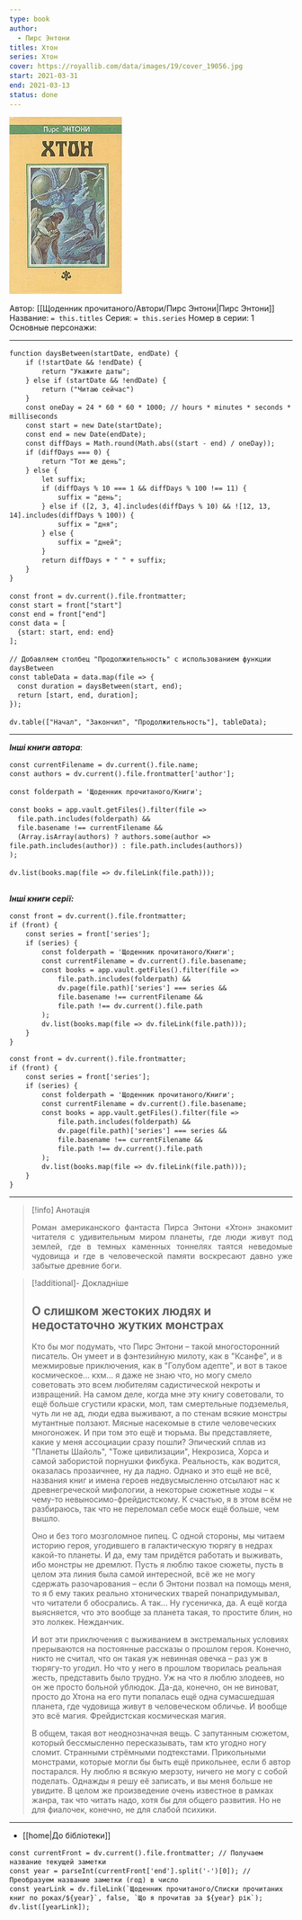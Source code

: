 ```yaml
---
type: book
author:
  - Пирс Энтони
titles: Хтон
series: Хтон
cover: https://royallib.com/data/images/19/cover_19056.jpg
start: 2021-03-31
end: 2021-03-13
status: done
---
```

![cover|200](media/cover!200-29.jpg)

Автор: [[Щоденник прочитаного/Автори/Пирс Энтони|Пирс Энтони]]
Название: `= this.titles`
Серия: `= this.series`
Номер в серии: 1
Основные персонажи:

---
```dataviewjs
function daysBetween(startDate, endDate) {
	if (!startDate && !endDate) { 
		return "Укажите даты"; 
	} else if (startDate && !endDate) {
		return ("Читаю сейчас")
	}
	const oneDay = 24 * 60 * 60 * 1000; // hours * minutes * seconds * milliseconds
	const start = new Date(startDate);
	const end = new Date(endDate);
	const diffDays = Math.round(Math.abs((start - end) / oneDay));
	if (diffDays === 0) {
		return "Тот же день";   
	} else {
		let suffix;     
	    if (diffDays % 10 === 1 && diffDays % 100 !== 11) {
		    suffix = "день";     
	    } else if ([2, 3, 4].includes(diffDays % 10) && ![12, 13, 14].includes(diffDays % 100)) {
			suffix = "дня";     
		} else {       
			suffix = "дней";     
		}          
		return diffDays + " " + suffix;   
	} 
}  

const front = dv.current().file.frontmatter;
const start = front["start"]
const end = front["end"]
const data = [
  {start: start, end: end}
];

// Добавляем столбец "Продолжительность" с использованием функции daysBetween
const tableData = data.map(file => {
  const duration = daysBetween(start, end);
  return [start, end, duration];
});

dv.table(["Начал", "Закончил", "Продолжительность"], tableData);
```
---

***Інші книги автора***:
```dataviewjs
const currentFilename = dv.current().file.name;
const authors = dv.current().file.frontmatter['author'];

const folderpath = 'Щоденник прочитаного/Книги';

const books = app.vault.getFiles().filter(file =>
  file.path.includes(folderpath) &&
  file.basename !== currentFilename &&
  (Array.isArray(authors) ? authors.some(author => file.path.includes(author)) : file.path.includes(authors))
);

dv.list(books.map(file => dv.fileLink(file.path)));


```
***Інші книги серії:***
```dataviewjs
const front = dv.current().file.frontmatter;
if (front) {
	const series = front['series'];
	if (series) {
		const folderpath = 'Щоденник прочитаного/Книги';
		const currentFilename = dv.current().file.basename;
		const books = app.vault.getFiles().filter(file =>  
			file.path.includes(folderpath) && 
			dv.page(file.path)['series'] === series && 
			file.basename !== currentFilename &&
			file.path !== dv.current().file.path 
		);
		dv.list(books.map(file => dv.fileLink(file.path)));
	}
}

```

```dataviewjs
const front = dv.current().file.frontmatter;
if (front) {
	const series = front['series'];
	if (series) {
		const folderpath = 'Щоденник прочитаного/Книги';
		const currentFilename = dv.current().file.basename;
		const books = app.vault.getFiles().filter(file =>  
			file.path.includes(folderpath) && 
			dv.page(file.path)['series'] === series && 
			file.basename !== currentFilename &&
			file.path !== dv.current().file.path 
		);
		dv.list(books.map(file => dv.fileLink(file.path)));
	}
}

```

---
>[!info] Анотація
><p align="justify">Роман американского фантаста Пирса Энтони «Хтон» знакомит читателя с удивительным миром планеты, где люди живут под землей, где в темных каменных тоннелях таятся неведомые чудовища и где в человеческой памяти воскресают давно уже забытые древние боги.</p>

> [!additional]- Докладніше
> ## О слишком жестоких людях и недостаточно жутких монстрах
>
> Кто бы мог подумать, что Пирс Энтони – такой многосторонний писатель. Он умеет и в фэнтезийную милоту, как в "Ксанфе", и в межмировые приключения, как в "Голубом адепте", и вот в такое космическое... кхм... я даже не знаю что, но могу смело советовать это всем любителям садистической некроты и извращений. На самом деле, когда мне эту книгу советовали, то ещё больше сгустили краски, мол, там смертельные подземелья, чуть ли не ад, люди едва выживают, а по стенам всякие монстры мутантные ползают. Мясные насекомые в стиле человеческих многоножек. И при том это ещё и тюрьма. Вы представляете, какие у меня ассоциации сразу пошли? Эпический сплав из "Планеты Шайоль", "Тоже цивилизации", Некрозиса, Хорса и самой забористой порнушки фикбука. Реальность, как водится, оказалась прозаичнее, ну да ладно. Однако и это ещё не всё, названия книг и имена героев недвусмысленно отсылают нас к древнегреческой мифологии, а некоторые сюжетные ходы – к чему-то невыносимо-фрейдистскому. К счастью, я в этом всём не разбираюсь, так что не переломал себе моск ещё больше, чем вышло.
>
> Оно и без того мозголомное пипец. С одной стороны, мы читаем историю героя, угодившего в галактическую тюрягу в недрах какой-то планеты. И да, ему там придётся работать и выживать, ибо монстры не дремлют. Пусть я люблю такое сюжеты, пусть в целом эта линия была самой интересной, всё же не могу сдержать разочарования – если б Энтони позвал на помощь меня, то я б ему таких реально хтонических тварей понапридумывал, что читатели б обосрались. А так... Ну гусеничка, да. А ещё когда выясняется, что это вообще за планета такая, то простите блин, но это лолкек. Нежданчик.
>
> И вот эти приключения с выживанием в экстремальных условиях прерываются на постоянные рассказы о прошлом героя. Конечно, никто не считал, что он такая уж невинная овечка – раз уж в тюрягу-то угодил. Но что у него в прошлом творилась реальная жесть, представить было трудно. Уж на что я люблю злодеев, но он же просто больной ублюдок. Да-да, конечно, он не виноват, просто до Хтона на его пути попалась ещё одна сумасшедшая планета, где чудовища живут в человеческом обличье. И вообще это всё магия. Фрейдистская космическая магия.
>
> В общем, такая вот неоднозначная вещь. С запутанным сюжетом, который бессмысленно пересказывать, там кто угодно ногу сломит. Странными стрёмными подтекстами. Прикольными монстрами, которые могли бы быть ещё прикольнее, если б автор постарался. Ну люблю я всякую мерзоту, ничего не могу с собой поделать. Однажды я решу её записать, и вы меня больше не увидите. В целом же произведение очень известное в рамках жанра, так что читать надо, хотя бы для общего развития. Но не для фиалочек, конечно, не для слабой психики.

---
- [[home|До бібліотеки]]
```dataviewjs
const currentFront = dv.current().file.frontmatter; // Получаем название текущей заметки
const year = parseInt(currentFront['end'].split('-')[0]); // Преобразуем название заметки (год) в число
const yearLink = dv.fileLink(`Щоденник прочитаного/Списки прочитаних книг по роках/${year}`, false, `Що я прочитав за ${year} рік`);
dv.list([yearLink]);
```